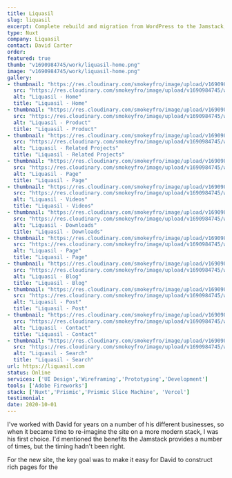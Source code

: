 ```yaml
---
title: Liquasil
slug: liquasil
excerpt: Complete rebuild and migration from WordPress to the Jamstack, using Prismic (and their Slices feature), along with Nuxt and Tailwind for the front-end.
type: Nuxt
company: Liquasil
contact: David Carter 
order: 
featured: true
thumb: "v1690984745/work/liquasil-home.png"
image: "v1690984745/work/liquasil-home.png"
gallery:
- thumbnail: "https://res.cloudinary.com/smokeyfro/image/upload/v1690984745/work/liquasil-home.png"
  src: "https://res.cloudinary.com/smokeyfro/image/upload/v1690984745/work/liquasil-home.png"
  alt: "Liquasil - Home"
  title: "Liquasil - Home"
- thumbnail: "https://res.cloudinary.com/smokeyfro/image/upload/v1690984745/work/liquasil-product.png"
  src: "https://res.cloudinary.com/smokeyfro/image/upload/v1690984745/work/liquasil-product.png"
  alt: "Liquasil - Product"
  title: "Liquasil - Product"
- thumbnail: "https://res.cloudinary.com/smokeyfro/image/upload/v1690984745/work/liquasil-product-related-projects.png"
  src: "https://res.cloudinary.com/smokeyfro/image/upload/v1690984745/work/liquasil-product-related-projects.png"
  alt: "Liquasil - Related Projects"
  title: "Liquasil - Related Projects"
- thumbnail: "https://res.cloudinary.com/smokeyfro/image/upload/v1690984745/work/liquasil-page.png"
  src: "https://res.cloudinary.com/smokeyfro/image/upload/v1690984745/work/liquasil-page.png"
  alt: "Liquasil - Page"
  title: "Liquasil - Page"
- thumbnail: "https://res.cloudinary.com/smokeyfro/image/upload/v1690984745/work/liquasil-videos.png"
  src: "https://res.cloudinary.com/smokeyfro/image/upload/v1690984745/work/liquasil-videos.png"
  alt: "Liquasil - Videos"
  title: "Liquasil - Videos"
- thumbnail: "https://res.cloudinary.com/smokeyfro/image/upload/v1690984745/work/liquasil-downloads.png"
  src: "https://res.cloudinary.com/smokeyfro/image/upload/v1690984745/work/liquasil-downloads.png"
  alt: "Liquasil - Downloads"
  title: "Liquasil - Downloads"
- thumbnail: "https://res.cloudinary.com/smokeyfro/image/upload/v1690984745/work/liquasil-page.png"
  src: "https://res.cloudinary.com/smokeyfro/image/upload/v1690984745/work/liquasil-page.png"
  alt: "Liquasil - Page"
  title: "Liquasil - Page"
- thumbnail: "https://res.cloudinary.com/smokeyfro/image/upload/v1690984745/work/liquasil-blog.png"
  src: "https://res.cloudinary.com/smokeyfro/image/upload/v1690984745/work/liquasil-blog.png"
  alt: "Liquasil - Blog"
  title: "Liquasil - Blog"
- thumbnail: "https://res.cloudinary.com/smokeyfro/image/upload/v1690984745/work/liquasil-post.png"
  src: "https://res.cloudinary.com/smokeyfro/image/upload/v1690984745/work/liquasil-post.png"
  alt: "Liquasil - Post"
  title: "Liquasil - Post"
- thumbnail: "https://res.cloudinary.com/smokeyfro/image/upload/v1690984745/work/liquasil-contact.png"
  src: "https://res.cloudinary.com/smokeyfro/image/upload/v1690984745/work/liquasil-contact.png"
  alt: "Liquasil - Contact"
  title: "Liquasil - Contact"
- thumbnail: "https://res.cloudinary.com/smokeyfro/image/upload/v1690984745/work/liquasil-search.png"
  src: "https://res.cloudinary.com/smokeyfro/image/upload/v1690984745/work/liquasil-search.png"
  alt: "Liquasil - Search"
  title: "Liquasil - Search"
url: https://liquasil.com
status: Online
services: ['UI Design','Wireframing','Prototyping','Development']
tools: ['Adobe Fireworks']
stack: ['Nuxt','Prismic','Prismic Slice Machine', 'Vercel']
testimonial: 
date: 2020-10-01
---
```

I've worked with David for years on a number of his different businesses, so when it became time to re-imagine the site on a more modern stack, I was his first choice. I'd mentioned the benefits the Jamstack provides a number of times, but the timing hadn't been right.

For the new site, the key goal was to make it easy for David to construct rich pages for the 